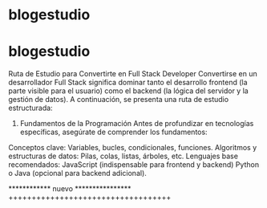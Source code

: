 # blogestudio
# blogestudio

Ruta de Estudio para Convertirte en Full Stack Developer
Convertirse en un desarrollador Full Stack significa dominar tanto el desarrollo frontend (la parte visible para el usuario) como el backend (la lógica del servidor y la gestión de datos). A continuación, se presenta una ruta de estudio estructurada:

1. Fundamentos de la Programación
Antes de profundizar en tecnologías específicas, asegúrate de comprender los fundamentos:

Conceptos clave: Variables, bucles, condicionales, funciones.
Algoritmos y estructuras de datos: Pilas, colas, listas, árboles, etc.
Lenguajes base recomendados:
JavaScript (indispensable para frontend y backend)
Python o Java (opcional para backend adicional).


************ nuevo ****************
+++++++++++++++++++++++++++++++++++
